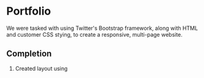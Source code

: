 # Portfolio

We were tasked with using Twitter's Bootstrap framework, along with HTML and customer CSS stying, to create a responsive, multi-page website.

## Completion

1. Created layout using 


